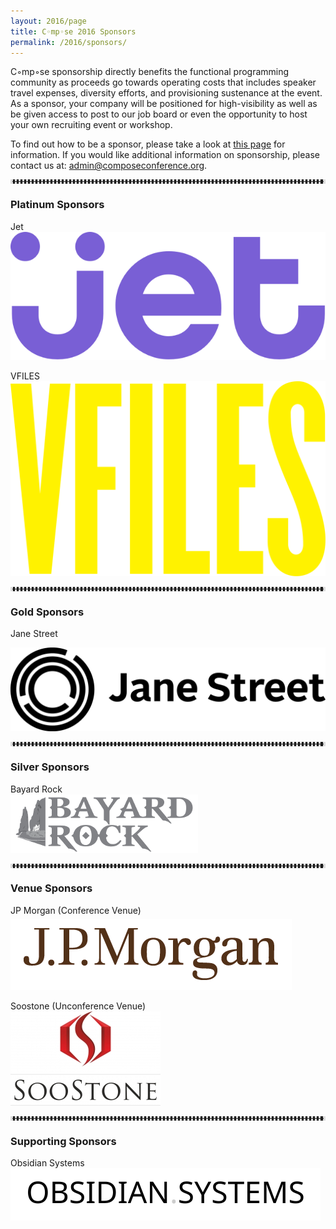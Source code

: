 ```yaml
---
layout: 2016/page
title: C◦mp◦se 2016 Sponsors
permalink: /2016/sponsors/
---
```


C◦mp◦se sponsorship directly benefits the functional programming community as proceeds go towards operating costs that includes speaker travel expenses, diversity efforts, and provisioning sustenance at the event. As a sponsor, your company will be positioned for high-visibility as well as be given access to post to our job board or even the opportunity to host your own recruiting event or workshop.

To find out how to be a sponsor, please take a look at [this page](prospectus) for information. If you would like additional information on sponsorship, please contact us at: admin@composeconference.org.

<hr style="color: #ddd; border-color: #ddd; border-style:dotted">

<div class="row">
  <div class="col-lg-12 col-md-12 col-sm-12 col-xs-12">
      <h3>Platinum Sponsors</h3>
  </div>
  <div class="col-lg-6 col-md-6 col-sm-6 col-xs-6">
      <div class="panel panel-default">
          <div class="panel-heading">Jet</div>
          <div class="panel-body centered">
              <a href="https://www.jet.com/">
              <img src="/assets/img/logos/jet.png" class="img-responsive" alt="Jet">
                  <br>
              </a>
          </div>
      </div>
      <p></p>
  </div>
  <div class="col-lg-6 col-md-6 col-sm-6 col-xs-6">
      <div class="panel panel-default">
          <div class="panel-heading">VFILES</div>
          <div class="panel-body centered">
              <a href="http://www.vfiles.com/">
              <img src="/assets/img/logos/vfiles_logo_yellow.svg" class="img-responsive" alt="VFILES">
                  <br>
              </a>
          </div>
      </div>
      <p></p>
  </div>
</div>

<hr style="color: #ddd; border-color: #ddd; border-style:dotted">
  <div class="row">
      <div class="col-lg-12 col-md-12 col-sm-12 col-xs-12">
          <h3>Gold Sponsors</h3>
      </div>
      <div class="col-lg-6 col-md-6 col-sm-6 col-xs-6">
          <div class="panel panel-default">
              <div class="panel-heading">Jane Street</div>
              <div class="panel-body">
                  <p class="text-center">
                  <a href="https://www.janestreet.com/programming/">
                  <img src="/assets/img/logos/jane_st.jpeg" class="img-responsive" alt="Jane Street" />
                      <br/>
                  </a>
                  </p>
              </div>
          </div>
      </div>
      <div class="col-lg-6 col-md-6 col-sm-6 col-xs-6">
          <p></p>
      </div> 
  </div>
<hr style="color: #ddd; border-color: #ddd; border-style:dotted" />

<div class="row">
  <div class="col-lg-12 col-md-12 col-sm-12 col-xs-12">
      <h3>Silver Sponsors</h3>
  </div>
  <div class="col-lg-6 col-md-6 col-sm-6 col-xs-6">
      <div class="panel panel-default">
          <div class="panel-heading">Bayard Rock</div>
          <div class="panel-body centered">
              <a href="http://www.bayardrock.com/"><img src="/assets/img/logos/bayardrock.png" class="img-responsive"></a>
          </div>
      </div>
      <p></p>
  </div>
</div>

<hr style="color: #ddd; border-color: #ddd; border-style:dotted">

<div class="row">
  <div class="col-lg-12 col-md-12 col-sm-12 col-xs-12">
      <h3>Venue Sponsors</h3>
  </div>
  <div class="col-lg-6 col-md-6 col-sm-6 col-xs-6">
      <div class="panel panel-default">
          <div class="panel-heading">JP Morgan (Conference Venue)</div>
          <div class="panel-body centered">
              <a href="http://www.jpmorganchase.com/"><img src="/assets/img/logos/jpmorgan.png" class="img-responsive" style="padding-top:5px;"></a>
          </div>
      </div>
      <p></p>
  </div>
  <div class="col-lg-6 col-md-6 col-sm-6 col-xs-6">
      <div class="panel panel-default">
          <div class="panel-heading">Soostone (Unconference Venue)</div>
          <div class="panel-body centered">
              <a href="http://soostone.com/"><img src="/assets/img/logos/SooStone.jpg" class="img-responsive"></a>
          </div>
      </div>
      <p></p>
  </div>
</div>

<hr style="color: #ddd; border-color: #ddd; border-style:dotted">

<div class="row">
  <div class="col-lg-12 col-md-12 col-sm-12 col-xs-12">
      <h3>Supporting Sponsors</h3>
  </div>
  <div class="col-lg-6 col-md-6 col-sm-6 col-xs-6">
      <div class="panel panel-default">
          <div class="panel-heading">Obsidian Systems</div>
          <div class="panel-body centered">
              <a href="http://obsidian.systems/"><img src="/assets/img/logos/ObsidianSystemsLogo.svg" class="img-responsive"></a>
          </div>
      </div>
      <p></p>
  </div>
</div>